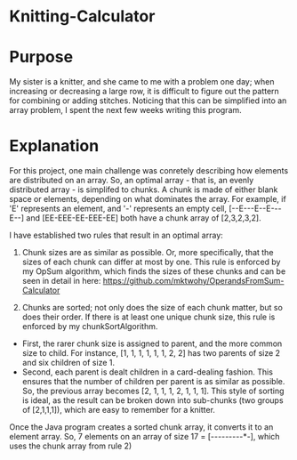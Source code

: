 # Knitting-Calculator
# Purpose
My sister is a knitter, and she came to me with a problem one day; when increasing or decreasing a large row, it is difficult to figure out the pattern for combining or adding stitches. Noticing that this can be simplified into an array problem, I spent the next few weeks writing this program.

# Explanation
For this project, one main challenge was conretely describing how elements are distributed on an array. So, an optimal array - that is, an evenly distributed array -
is simplifed to chunks. A chunk is made of either blank space or elements, depending on what dominates the array.
For example, if 'E' represents an element, and '-' represents an empty cell, [--E---E--E---E--] and [EE-EEE-EE-EEE-EE] both have a chunk array of [2,3,2,3,2].

I have established two rules that result in an optimal array:
1) Chunk sizes are as similar as possible. Or, more specifically, that the sizes of each chunk can differ at most by one.
This rule is enforced by my OpSum algorithm, which finds the sizes of these chunks and can be seen in detail in here: https://github.com/mktwohy/OperandsFromSum-Calculator

2) Chunks are sorted; not only does the size of each chunk matter, but so does their order. If there is at least one unique chunk size, this rule is enforced by 
my chunkSortAlgorithm. 
  - First, the rarer chunk size is assigned to parent, and the more common size to child. For instance, [1, 1, 1, 1, 1, 1, 2, 2] 
  has two parents of size 2 and six children of size 1. 
  - Second, each parent is dealt children in a card-dealing fashion. This ensures that the number of children per parent is as similar as possible. So, the previous array 
  becomes [2, 1, 1, 1, 2, 1, 1, 1].
 This style of sorting is ideal, as the result can be broken down into sub-chunks (two groups of [2,1,1,1]), which are easy to remember for a knitter. 

Once the Java program creates a sorted chunk array, it converts it to an element array. So, 7 elements on an array of size 17 = [--*-*-*-*--*-*-*-], 
which uses the chunk array from rule 2)

